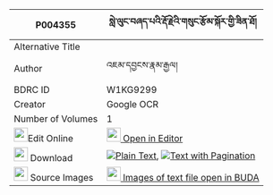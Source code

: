 |P004355|སླེ་ལུང་བཞད་པའི་རྡོ་རྗེའི་གསུང་རྩོམ་སྐོར་གྱི་ཟིན་ཐོ། 
| --- | --- 
|Alternative Title |
|Author| འཇམ་དབྱངས་རྣམ་རྒྱལ།
|BDRC ID | W1KG9299
|Creator | Google OCR
|Number of Volumes| 1
|<img width="25" src="https://img.icons8.com/color/25/000000/edit-property.png">Edit Online| [<img width="25" src="https://avatars.githubusercontent.com/u/45091458?s=200&v=4"> Open in Editor](http://editor.openpecha.org/P004355)
|<img width="25" src="https://img.icons8.com/fluent/48/000000/download-2.png"/>  Download | [![](https://img.icons8.com/color/20/000000/txt.png)Plain Text](https://github.com/Openpecha/P004355/releases/download/v1/le_lung_shyepa_i_dorje_i_sungt_plain_P004355.zip), [![](https://img.icons8.com/color/20/000000/txt.png)Text with Pagination](https://github.com/Openpecha/P004355/releases/download/v1/le_lung_shyepa_i_dorje_i_sungt_pages_P004355.zip)
|<img width="25" src="https://img.icons8.com/plasticine/100/000000/pictures-folder.png"/>  Source Images | [<img width="25" src="https://library.bdrc.io/icons/BUDA-small.svg"> Images of text file open in BUDA](https://library.bdrc.io/show/bdr:W1KG9299)